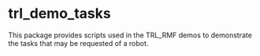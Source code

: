 # trl\_demo\_tasks

This package provides scripts used in the TRL_RMF demos to demonstrate the tasks that may be requested of a robot.

